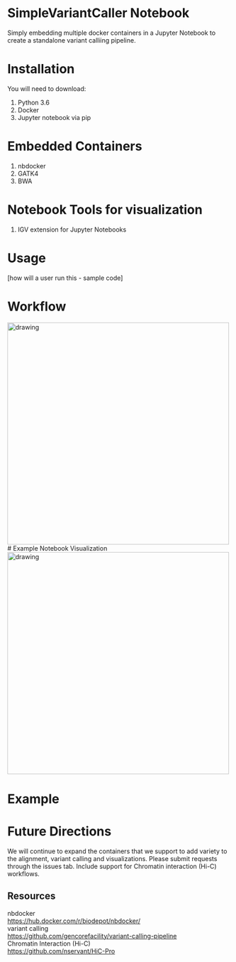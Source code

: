 # SimpleVariantCaller Notebook
Simply embedding multiple docker containers in a Jupyter Notebook to create a standalone variant calliing pipeline.
# Installation
You will need to download: <br>
1. Python 3.6
2. Docker
3. Jupyter notebook via pip
# Embedded Containers
1. nbdocker
2. GATK4
3. BWA
# Notebook Tools for visualization
1. IGV extension for Jupyter Notebooks

# Usage
[how will a user run this - sample code]

# Workflow
<img src="https://github.com/NCBI-Hackathons/Simple_Jupyter_Dockers/blob/master/Fig1.PNG" title="drawing" width="500"/>
# Example Notebook Visualization
<img src="https://github.com/NCBI-Hackathons/Simple_Jupyter_Dockers/blob/master/Fig2.PNG" title="drawing" width="500"/>


# Example


# Future Directions
We will continue to expand the containers that we support to add variety to the alignment, variant calling and visualizations. Please submit requests through the issues tab. Include support for Chromatin interaction (Hi-C) workflows. 

## Resources
nbdocker <br>
https://hub.docker.com/r/biodepot/nbdocker/ <br>
variant calling <br>
https://github.com/gencorefacility/variant-calling-pipeline <br>
Chromatin Interaction (Hi-C) <br>
https://github.com/nservant/HiC-Pro
